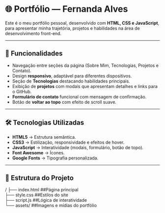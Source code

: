 # 🌐 Portfólio — Fernanda Alves  

Este é o meu portfólio pessoal, desenvolvido com **HTML, CSS e JavaScript**, para apresentar minha trajetória, projetos e habilidades na área de desenvolvimento front-end.  

---

## 📌 Funcionalidades  
- Navegação entre seções da página (Sobre Mim, Tecnologias, Projetos e Contato).  
- Design **responsivo**, adaptável para diferentes dispositivos.  
- Seção de **Tecnologias** destacando habilidades principais.  
- Exibição de **projetos** com modais que apresentam detalhes e links para o GitHub.  
- **Formulário de contato** funcional com mensagem de confirmação.  
- Botão de **voltar ao topo** com efeito de scroll suave.  

---

## 🛠️ Tecnologias Utilizadas  
- **HTML5** → Estrutura semântica.  
- **CSS3** → Estilização, responsividade e efeitos de hover.  
- **JavaScript** → Interatividade (modais, formulário, botão de topo).  
- **Font Awesome** → Ícones.  
- **Google Fonts** → Tipografia personalizada.  

---

## 📂 Estrutura do Projeto  
/
├── index.html ##Página principal <br>
├── style.css ##Estilos do site <br>
├── script.js ##Lógica de interatividade <br>
└── assets/ ##Imagens e mídias do portfólio

